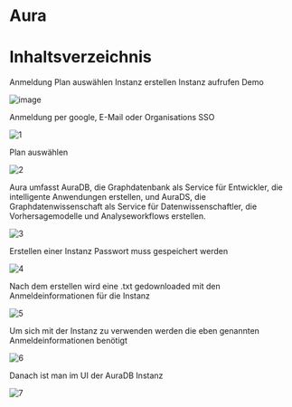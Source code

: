 # Aura

# Inhaltsverzeichnis
Anmeldung 
Plan auswählen
Instanz erstellen
Instanz aufrufen
Demo



![image](https://github.com/44erHaze/Aura/assets/142980192/59b3d2c6-4b45-46e2-a86a-c9cd4b4e7379)


Anmeldung per google, E-Mail oder Organisations SSO

![1](https://github.com/44erHaze/Aura/assets/142980192/e29087e3-70d3-457c-912d-c15df2967d31)

Plan auswählen

![2](https://github.com/44erHaze/Aura/assets/142980192/b8f07640-dcf3-49f0-aeb1-d5e1812aba22)

Aura umfasst AuraDB, die Graphdatenbank als Service für Entwickler, die intelligente Anwendungen erstellen, und AuraDS, die Graphdatenwissenschaft als Service für Datenwissenschaftler, die Vorhersagemodelle und Analyseworkflows erstellen.

![3](https://github.com/44erHaze/Aura/assets/142980192/8437b9c0-c1f9-4fe6-8c99-a97d8a73fdcf)

Erstellen einer Instanz
Passwort muss gespeichert werden

![4](https://github.com/44erHaze/Aura/assets/142980192/58783e96-8191-4be3-bc67-f93882fdf59c)

Nach dem erstellen wird eine .txt gedownloaded mit den Anmeldeinformationen für die Instanz

![5](https://github.com/44erHaze/Aura/assets/142980192/3ed43782-ab54-46e3-ac01-b14f827048c2)

Um sich mit der Instanz zu verwenden werden die eben genannten Anmeldeinformationen benötigt

![6](https://github.com/44erHaze/Aura/assets/142980192/cefaa7c8-0131-4937-9cd5-f284f0f3436e)

Danach ist man im UI der AuraDB Instanz

![7](https://github.com/44erHaze/Aura/assets/142980192/252d1283-7996-4e49-a233-1f0c77f219ea)
